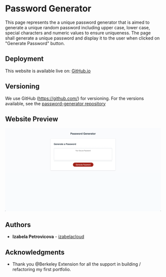 # Password Generator
This page represents the a unique password generator that is aimed to generate a unique random password including upper case, lower case, special characters and numeric values to ensure uniqueness.
The page shall generate a unique password and display it to the user when clicked on "Generate Password" button.   

## Deployment
This website is available live on: [GitHub.io](https://izabelacloud.github.io/password-generator/)

## Versioning
We use GitHub (https://github.com/) for versioning. For the versions available, see the [password-generator repository](https://github.com/izabelacloud/password-generator)

## Website Preview

![Password Generator](https://github.com/izabelacloud/password-generator/blob/master/assets/images/password-generator.png?raw=true)


## Authors
* **Izabela Petrovicova** - [izabelacloud](https://github.com/izabelacloud)

## Acknowledgments
* Thank you @Berkeley Extension for all the support in building / refactoring my first portfolio.